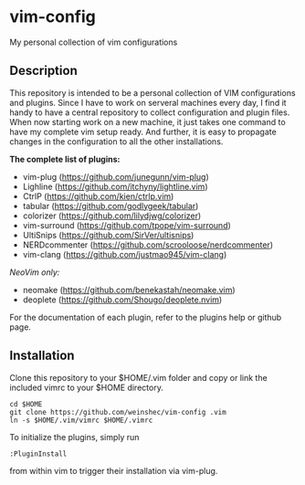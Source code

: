vim-config
==========

My personal collection of vim configurations


## Description
  
This repository is intended to be a personal collection of VIM configurations
and plugins. Since I have to work on serveral machines every day, I find it
handy to have a central repository to collect configuration and plugin files.
When now starting work on a new machine, it just takes one command to have my
complete vim setup ready. And further, it is easy to propagate changes in the
configuration to all the other installations.


**The complete list of plugins:**
+ vim-plug (https://github.com/junegunn/vim-plug)
+ Lighline (https://github.com/itchyny/lightline.vim)
+ CtrlP (https://github.com/kien/ctrlp.vim)
+ tabular (https://github.com/godlygeek/tabular)
+ colorizer (https://github.com/lilydjwg/colorizer)
+ vim-surround (https://github.com/tpope/vim-surround)
+ UltiSnips (https://github.com/SirVer/ultisnips)
+ NERDcommenter (https://github.com/scrooloose/nerdcommenter)
+ vim-clang (https://github.com/justmao945/vim-clang)

*NeoVim only:*
+ neomake (https://github.com/benekastah/neomake.vim)
+ deoplete (https://github.com/Shougo/deoplete.nvim)


For the documentation of each plugin, refer to the plugins help or github page.



## Installation

Clone this repository to your $HOME/.vim folder and copy or link the included
vimrc to your $HOME directory.

    cd $HOME
    git clone https://github.com/weinshec/vim-config .vim
    ln -s $HOME/.vim/vimrc $HOME/.vimrc

To initialize the plugins, simply run

    :PluginInstall

from within vim to trigger their installation via vim-plug.
